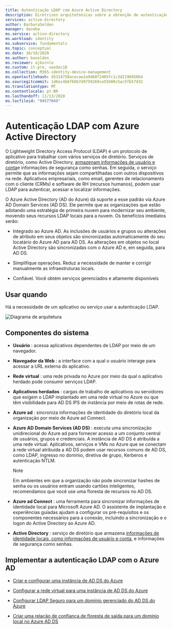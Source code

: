 ```yaml
---
title: Autenticação LDAP com Azure Active Directory
description: Diretrizes arquitetônicas sobre a obtenção de autenticação LDAP com Azure Active Directory.
services: active-directory
author: BarbaraSelden
manager: daveba
ms.service: active-directory
ms.workload: identity
ms.subservice: fundamentals
ms.topic: conceptual
ms.date: 10/10/2020
ms.author: baselden
ms.reviewer: ajburnle
ms.custom: it-pro, seodec18
ms.collection: M365-identity-device-management
ms.openlocfilehash: d5314758acecae2a9d68f2405fc1c3d2196950b4
ms.sourcegitcommit: 1d6ec4b6f60b7d9759269ce55b00c5ac5fb57d32
ms.translationtype: MT
ms.contentlocale: pt-BR
ms.lasthandoff: 11/13/2020
ms.locfileid: "94577049"
---
```

# <a name="ldap-authentication-with-azure-active-directory"></a>Autenticação LDAP com Azure Active Directory

O Lightweight Directory Access Protocol (LDAP) é um protocolo de aplicativo para trabalhar com vários serviços de diretório. Serviços de diretório, como Active Directory, [armazenam informações de usuário e conta](https://www.dnsstuff.com/active-directory-service-accounts)e informações de segurança como senhas. Em seguida, o serviço permite que as informações sejam compartilhadas com outros dispositivos na rede. Aplicativos empresariais, como email, gerentes de relacionamento com o cliente (CRMs) e software de RH (recursos humanos), podem usar LDAP para autenticar, acessar e localizar informações. 

O Azure Active Directory (AD do Azure) dá suporte a esse padrão via Azure AD Domain Services (AD DS). Ele permite que as organizações que estão adotando uma estratégia de primeira nuvem para modernizar seu ambiente, movendo seus recursos LDAP locais para a nuvem. Os benefícios imediatos serão: 

* Integrado ao Azure AD. As inclusões de usuários e grupos ou alterações de atributo em seus objetos são sincronizadas automaticamente do seu locatário do Azure AD para AD DS. As alterações em objetos no local Active Directory são sincronizadas com o Azure AD e, em seguida, para AD DS.

* Simplifique operações. Reduz a necessidade de manter e corrigir manualmente as infraestruturas locais. 

* Confiável. Você obtém serviços gerenciados e altamente disponíveis 

## <a name="use-when"></a>Usar quando

Há a necessidade de um aplicativo ou serviço usar a autenticação LDAP.

![Diagrama de arquitetura](./media/authentication-patterns/ldap-auth.png)

## <a name="components-of-system"></a>Componentes do sistema

* **Usuário** : acessa aplicativos dependentes de LDAP por meio de um navegador.

* **Navegador da Web** : a interface com a qual o usuário interage para acessar a URL externa do aplicativo.

* **Rede virtual** : uma rede privada no Azure por meio da qual o aplicativo herdado pode consumir serviços LDAP. 

* **Aplicativos herdados** : cargas de trabalho de aplicativos ou servidores que exigem o LDAP implantado em uma rede virtual no Azure ou que têm visibilidade para AD DS IPS de instância por meio de rotas de rede. 

* **Azure ad** : sincroniza informações de identidade do diretório local da organização por meio de Azure ad Connect.

* **Azure AD Domain Services (AD DS)** : executa uma sincronização unidirecional do Azure ad para fornecer acesso a um conjunto central de usuários, grupos e credenciais. A instância de AD DS é atribuída a uma rede virtual. Aplicativos, serviços e VMs no Azure que se conectam à rede virtual atribuída a AD DS podem usar recursos comuns de AD DS, como LDAP, ingresso no domínio, diretiva de grupo, Kerberos e autenticação NTLM.
   > [!NOTE]
   >  Em ambientes em que a organização não pode sincronizar hashes de senha ou os usuários entram usando cartões inteligentes, recomendamos que você use uma floresta de recursos no AD DS. 

* **Azure ad Connect** : uma ferramenta para sincronizar informações de identidade local para Microsoft Azure AD. O assistente de implantação e experiências guiadas ajudam a configurar os pré-requisitos e os componentes necessários para a conexão, incluindo a sincronização e o logon do Active Directory ao Azure AD. 

* **Active Directory** : serviço de diretório que armazena [informações de identidade locais, como informações de usuário e conta](https://www.dnsstuff.com/active-directory-service-accounts), e informações de segurança como senhas.

## <a name="implement-ldap-authentication-with-azure-ad"></a>Implementar a autenticação LDAP com o Azure AD

* [Criar e configurar uma instância de AD DS do Azure](https://docs.microsoft.com/azure/active-directory-domain-services/tutorial-create-instance) 

* [Configurar a rede virtual para uma instância de AD DS do Azure](https://docs.microsoft.com/azure/active-directory-domain-services/tutorial-configure-networking) 

* [Configurar LDAP Seguro para um domínio gerenciado do AD DS do Azure](https://docs.microsoft.com/azure/active-directory-domain-services/tutorial-configure-ldaps) 

* [Criar uma relação de confiança de floresta de saída para um domínio local no Azure AD DS](https://docs.microsoft.com/azure/active-directory-domain-services/tutorial-create-forest-trust)

 

